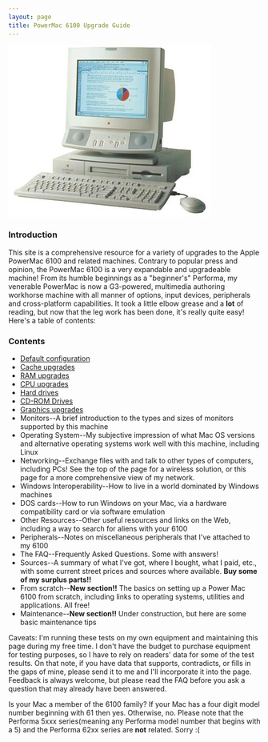 ```yaml
---
layout: page
title: PowerMac 6100 Upgrade Guide
---
```


![PowerMac 6100](/mac/powermac6100/img/6100_with_mon.jpg)

### Introduction

This site is a comprehensive resource for a variety of upgrades to the Apple PowerMac 6100 and related machines. Contrary to popular press and opinion, the PowerMac 6100 is a very expandable and upgradeable machine! From its humble beginnings as a "beginner's" Performa, my venerable PowerMac is now a G3-powered, multimedia authoring workhorse machine with all manner of options, input devices, peripherals and cross-platform capabilities. It took a little elbow grease and a **lot** of reading, but now that the leg work has been done, it's really quite easy! Here's a table of contents:

### Contents

* [Default configuration](/mac/powermac6100/default.html)
* [Cache upgrades](/mac/powermac6100/cache.html)
* [RAM upgrades](/mac/powermac6100/memory.html)
* [CPU upgrades](/mac/powermac6100/cpu.html)
* [Hard drives](/mac/powermac6100/hdd.html)
* [CD-ROM Drives](/mac/powermac6100/cdrom.html)
* [Graphics upgrades](/mac/powermac6100/graphics/)
* Monitors--A brief introduction to the types and sizes of monitors supported by this machine
* Operating System--My subjective impression of what Mac OS versions and alternative operating systems work well with this machine, including Linux
* Networking--Exchange files with and talk to other types of computers, including PCs! See the top of the page for a wireless solution, or this page for a more comprehensive view of my network.
* Windows Interoperability--How to live in a world dominated by Windows machines
* DOS cards--How to run Windows on your Mac, via a hardware compatibility card or via software emulation
* Other Resources--Other useful resources and links on the Web, including a way to search for aliens with your 6100 
* Peripherals--Notes on miscellaneous peripherals that I've attached to my 6100
* The FAQ--Frequently Asked Questions. Some with answers!
* Sources--A summary of what I've got, where I bought, what I paid, etc., with some current street prices and sources where available. **Buy some of my surplus parts!!**
* From scratch--**New section!!** The basics on setting up a Power Mac 6100 from scratch, including links to operating systems, utilities and applications. All free!
* Maintenance--**New section!!** Under construction, but here are some basic maintenance tips

Caveats: I'm running these tests on my own equipment and maintaining this page during my free time. I don't have the budget to purchase equipment for testing purposes, so I have to rely on readers' data for some of the test results. On that note, if you have data that supports, contradicts, or fills in the gaps of mine, please send it to me and I'll incorporate it into the page. Feedback is always welcome, but please read the FAQ before you ask a question that may already have been answered.

Is your Mac a member of the 6100 family? If your Mac has a four digit model number beginning with 61 then yes. Otherwise, no. Please note that the Performa 5xxx series(meaning any Performa model number that begins with a 5) and the Performa 62xx series are **not** related. Sorry :(
